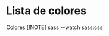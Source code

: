 # Lista de colores
[Colores](https://getbootstrap.com/docs/5.0/customize/color/)
[!NOTE]
sass --watch sass:css
